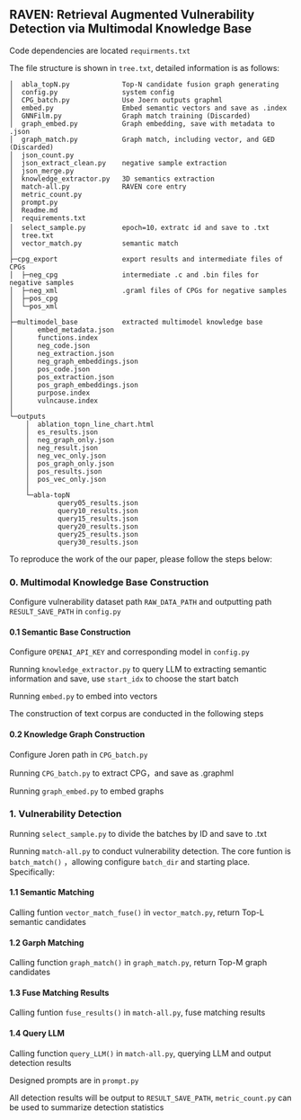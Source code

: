 ## RAVEN: Retrieval Augmented Vulnerability Detection via Multimodal Knowledge Base

Code dependencies are located `requirments.txt`

The file structure is shown in `tree.txt`, detailed information is as follows:

```
│  abla_topN.py             Top-N candidate fusion graph generating
│  config.py                system config
│  CPG_batch.py             Use Joern outputs graphml
│  embed.py                 Embed semantic vectors and save as .index
│  GNNFilm.py               Graph match training (Discarded)
│  graph_embed.py           Graph embedding, save with metadata to .json
│  graph_match.py           Graph match, including vector, and GED (Discarded)
│  json_count.py            
│  json_extract_clean.py    negative sample extraction
│  json_merge.py            
│  knowledge_extractor.py   3D semantics extraction
│  match-all.py             RAVEN core entry
│  metric_count.py          
│  prompt.py     
│  Readme.md           
│  requirements.txt
│  select_sample.py         epoch=10，extratc id and save to .txt
│  tree.txt
│  vector_match.py          semantic match
│  
├─cpg_export                export results and intermediate files of CPGs
│  ├─neg_cpg                intermediate .c and .bin files for negative samples    
│  ├─neg_xml                .graml files of CPGs for negative samples
│  ├─pos_cpg          
│  └─pos_xml
│              
├─multimodel_base           extracted multimodel knowledge base
│      embed_metadata.json
│      functions.index              
│      neg_code.json
│      neg_extraction.json
│      neg_graph_embeddings.json
│      pos_code.json
│      pos_extraction.json
│      pos_graph_embeddings.json
│      purpose.index
│      vulncause.index
│      
└─outputs
    │  ablation_topn_line_chart.html
    │  es_results.json
    │  neg_graph_only.json
    │  neg_result.json
    │  neg_vec_only.json
    │  pos_graph_only.json
    │  pos_results.json
    │  pos_vec_only.json
    │  
    └─abla-topN
            query05_results.json
            query10_results.json
            query15_results.json
            query20_results.json
            query25_results.json
            query30_results.json
```



To reproduce the work of the our paper, please follow the steps below:

### 0. Multimodal Knowledge Base Construction

Configure vulnerability dataset path `RAW_DATA_PATH` and outputting path `RESULT_SAVE_PATH` in  `config.py` 

#### 0.1 Semantic Base Construction

Configure `OPENAI_API_KEY` and corresponding model in `config.py` 

Running `knowledge_extractor.py` to query LLM to extracting semantic information and save, use  `start_idx` to choose the start batch

Running `embed.py` to embed into vectors

The construction of text corpus are conducted in the following steps

#### 0.2 Knowledge Graph Construction

Configure Joren path in `CPG_batch.py` 

Running  `CPG_batch.py` to extract CPG，and save as .graphml

Running `graph_embed.py` to embed graphs



### 1. Vulnerability Detection

Running `select_sample.py` to divide the batches by ID and save to .txt

Running  `match-all.py` to conduct vulnerability detection. The core funtion is `batch_match()` ，allowing configure `batch_dir` and starting place. Specifically:

#### 1.1 Semantic Matching

Calling funtion `vector_match_fuse()` in `vector_match.py`, return Top-L semantic candidates

#### 1.2 Garph Matching

Calling function `graph_match()` in `graph_match.py`, return Top-M graph candidates

#### 1.3 Fuse Matching Results

Calling funtion `fuse_results()` in `match-all.py`, fuse matching results 

#### 1.4 Query LLM

Calling function `query_LLM()` in `match-all.py`, querying LLM and output detection results

Designed prompts are in `prompt.py`

All detection results will be output to `RESULT_SAVE_PATH`,  `metric_count.py` can be used to summarize detection statistics